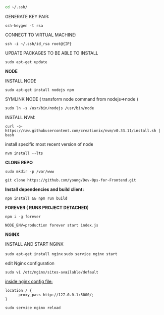 ```sh
cd ~/.ssh/
```

GENERATE KEY PAIR:

`ssh-keygen -t rsa`

CONNECT TO VIRTUAL MACHINE:

`ssh -i ~/.ssh/id_rsa root@{IP}`



UPDATE PACKAGES TO BE ABLE TO INSTALL

`sudo apt-get update`



**NODE**

INSTALL NODE

`sudo apt-get install nodejs npm`

SYMLINK NODE ( transform node command from nodejs=>node )

`sudo ln -s /usr/bin/nodejs /usr/bin/node`

INSTALL NVM:

`curl -o- https://raw.githubusercontent.com/creationix/nvm/v0.33.11/install.sh | bash`

install specific most recent version of node

`nvm install --lts`



**CLONE REPO**

`sudo mkdir -p /var/www`

 `git clone https://github.com/young/Dev-Ops-for-Frontend.git`

**Install dependencies and build client:**

`npm install && npm run build `



**FOREVER ( RUNS PROJECT DETACHED)**

`npm i -g forever`

`NODE_ENV=production forever start index.js` 



**NGINX**

INSTALL AND START NGINX 

`sudo apt-get install nginx`
`sudo service nginx start`

edit Nginx configuration

`sudo vi /etc/nginx/sites-available/default`

<u>inside nginx config file:</u>

```nginx
location / {
      proxy_pass http://127.0.0.1:5000/;
}

```


 `sudo service nginx reload`

